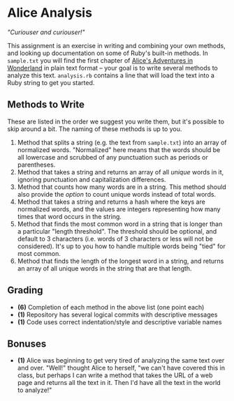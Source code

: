# Alice Analysis

*"Curiouser and curiouser!"*

This assignment is an exercise in writing and combining your own methods, and looking up documentation on some of Ruby's built-in methods. In `sample.txt` you will find the first chapter of [Alice's Adventures in Wonderland](http://www.literature.org/authors/carroll-lewis/alices-adventures-in-wonderland/) in plain text format &ndash; your goal is to write several methods to analyze this text. `analysis.rb` contains a line that will load the text into a Ruby string to get you started.

## Methods to Write

These are listed in the order we suggest you write them, but it's possible to skip around a bit. The naming of these methods is up to you.

1. Method that splits a string (e.g. the text from `sample.txt`) into an array of normalized words. "Normalized" here means that the words should be all lowercase and scrubbed of any punctuation such as periods or parentheses.
2. Method that takes a string and returns an array of all *unique* words in it, ignoring punctuation and capitalization differences.
3. Method that counts how many words are in a string. This method should also provide the *option* to count unique words instead of total words.
4. Method that takes a string and returns a hash where the keys are normalized words, and the values are integers representing how many times that word occurs in the string.
5. Method that finds the most common word in a string that is longer than a particular "length threshold". The threshold should be optional, and default to 3 characters (i.e. words of 3 characters or less will not be considered). It's up to you how to handle multiple words being "tied" for most common.
6. Method that finds the length of the longest word in a string, and returns an array of all unique words in the string that are that length.

## Grading

* **(6)** Completion of each method in the above list (one point each)
* **(1)** Repository has several logical commits with descriptive messages
* **(1)** Code uses correct indentation/style and descriptive variable names

## Bonuses

* **(1)** Alice was beginning to get very tired of analyzing the same text over and over. "Well!" thought Alice to herself, "we can't have covered this in class, but perhaps I can write a method that takes the URL of a web page and returns all the text in it. Then I'd have all the text in the world to analyze!"
